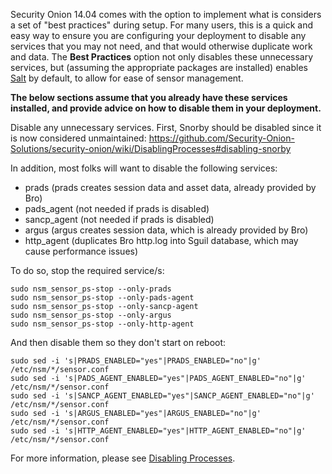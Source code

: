 Security Onion 14.04 comes with the option to implement what is considers a set of "best practices" during setup.  For many users, this is a quick and easy way to ensure you are configuring your deployment to disable any services that you may not need, and that would otherwise duplicate work and data.  The **Best Practices** option not only disables these unnecessary services, but (assuming the appropriate packages are installed) enables [Salt](https://github.com/Security-Onion-Solutions/security-onion/wiki/Salt) by default, to allow for ease of sensor management.

**The below sections assume that you already have these services installed, and provide advice on how to disable them in your deployment.**

Disable any unnecessary services.  First, Snorby should be disabled since it is now considered unmaintained:
https://github.com/Security-Onion-Solutions/security-onion/wiki/DisablingProcesses#disabling-snorby

In addition, most folks will want to disable the following services:
* prads (prads creates session data and asset data, already provided by Bro)
* pads_agent (not needed if prads is disabled)
* sancp_agent (not needed if prads is disabled)
* argus (argus creates session data, which is already provided by Bro)
* http_agent (duplicates Bro http.log into Sguil database, which may cause performance issues)

To do so, stop the required service/s:

    sudo nsm_sensor_ps-stop --only-prads
    sudo nsm_sensor_ps-stop --only-pads-agent
    sudo nsm_sensor_ps-stop --only-sancp-agent
    sudo nsm_sensor_ps-stop --only-argus
    sudo nsm_sensor_ps-stop --only-http-agent

And then disable them so they don't start on reboot:

    sudo sed -i 's|PRADS_ENABLED="yes"|PRADS_ENABLED="no"|g' /etc/nsm/*/sensor.conf
    sudo sed -i 's|PADS_AGENT_ENABLED="yes"|PADS_AGENT_ENABLED="no"|g' /etc/nsm/*/sensor.conf
    sudo sed -i 's|SANCP_AGENT_ENABLED="yes"|SANCP_AGENT_ENABLED="no"|g' /etc/nsm/*/sensor.conf
    sudo sed -i 's|ARGUS_ENABLED="yes"|ARGUS_ENABLED="no"|g' /etc/nsm/*/sensor.conf
    sudo sed -i 's|HTTP_AGENT_ENABLED="yes"|HTTP_AGENT_ENABLED="no"|g' /etc/nsm/*/sensor.conf

For more information, please see [Disabling Processes](DisablingProcesses#disabling-a-process).